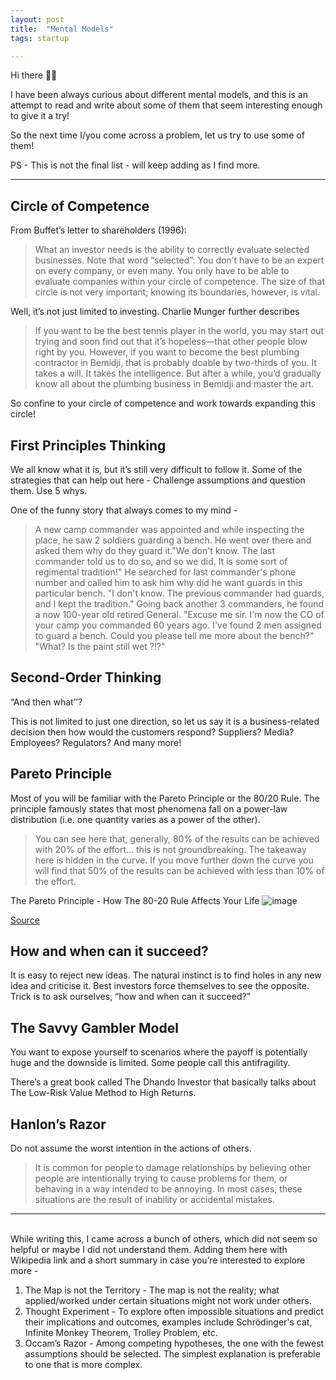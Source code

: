 ```yaml
---
layout: post
title:  "Mental Models"
tags: startup

---
```


Hi there 👋🏽

I have been always curious about different mental models, and this is an attempt to read and write about some of them that seem interesting enough to give it a try!

So the next time I/you come across a problem, let us try to use some of them!

PS - This is not the final list - will keep adding as I find more.

---

## Circle of Competence
From Buffet’s letter to shareholders (1996):

> What an investor needs is the ability to correctly evaluate selected businesses. Note that word “selected”: You don’t have to be an expert on every company, or even many. You only have to be able to evaluate companies within your circle of competence. The size of that circle is not very important; knowing its boundaries, however, is vital.

Well, it’s not just limited to investing. Charlie Munger further describes

> If you want to be the best tennis player in the world, you may start out trying and soon find out that it’s hopeless—that other people blow right by you. However, if you want to become the best plumbing contractor in Bemidji, that is probably doable by two-thirds of you. It takes a will. It takes the intelligence. But after a while, you’d gradually know all about the plumbing business in Bemidji and master the art. 

So confine to your circle of competence and work towards expanding this circle!

## First Principles Thinking
We all know what it is, but it’s still very difficult to follow it. Some of the strategies that can help out here - Challenge assumptions and question them. Use 5 whys.

One of the funny story that always comes to my mind -

> A new camp commander was appointed and while inspecting the place, he saw 2 soldiers guarding a bench. He went over there and asked them why do they guard it."We don't know. The last commander told us to do so, and so we did. It is some sort of regimental tradition!" He searched for last commander's phone number and called him to ask him why did he want guards in this particular bench. "I don't know. The previous commander had guards, and I kept the tradition." Going back another 3 commanders, he found a now 100-year old retired General. "Excuse me sir. I'm now the CO of your camp you commanded 60 years ago. I've found 2 men assigned to guard a bench. Could you please tell me more about the bench?" "What? Is the paint still wet ?!?"

## Second-Order Thinking
“And then what’’?

This is not limited to just one direction, so let us say it is a business-related decision then how would the customers respond? Suppliers? Media? Employees? Regulators? And many more!

## Pareto Principle
Most of you will be familiar with the Pareto Principle or the 80/20 Rule. The principle famously states that most phenomena fall on a power-law distribution (i.e. one quantity varies as a power of the other).

> You can see here that, generally, 80% of the results can be achieved with 20% of the effort… this is not groundbreaking. The takeaway here is hidden in the curve. If you move further down the curve you will find that 50% of the results can be achieved with less than 10% of the effort.

The Pareto Principle - How The 80-20 Rule Affects Your Life
![image](https://user-images.githubusercontent.com/10815402/139592099-0c86f2f1-bff6-4bf9-b45d-f49df5141a68.png)

[Source](https://www.time-management-success.com/pareto-principle.html)

## How and when can it succeed?
It is easy to reject new ideas. The natural instinct is to find holes in any new idea and criticise it. Best investors force themselves to see the opposite.
Trick is to ask ourselves, “how and when can it succeed?”

## The Savvy Gambler Model
You want to expose yourself to scenarios where the payoff is potentially huge and the downside is limited. Some people call this antifragility.

There’s a great book called The Dhando Investor that basically talks about The Low-Risk Value Method to High Returns.

## Hanlon’s Razor
Do not assume the worst intention in the actions of others.

> It is common for people to damage relationships by believing other people are intentionally trying to cause problems for them, or behaving in a way intended to be annoying. In most cases, these situations are the result of inability or accidental mistakes.

---
<br/>
While writing this, I came across a bunch of others, which did not seem so helpful or maybe I did not understand them. Adding them here with Wikipedia link and a short summary in case you’re interested to explore more -

1. The Map is not the Territory - The map is not the reality; what applied/worked under certain situations might not work under others.
2. Thought Experiment - To explore often impossible situations and predict their implications and outcomes, examples include Schrödinger's cat, Infinite Monkey Theorem, Trolley Problem, etc.
3. Occam’s Razor - Among competing hypotheses, the one with the fewest assumptions should be selected. The simplest explanation is preferable to one that is more complex.
